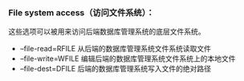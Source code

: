 ### File system access（访问文件系统）：

这些选项可以被用来访问后端数据库管理系统的底层文件系统。

* –file-read=RFILE 从后端的数据库管理系统文件系统读取文件
* –file-write=WFILE 编辑后端的数据库管理系统文件系统上的本地文件
* –file-dest=DFILE 后端的数据库管理系统写入文件的绝对路径



